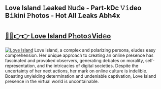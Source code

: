 ## Love Island 𝙻eaked 𝙽u𝚍e - Part-kDc 𝚅𝚒deo B𝚒kini 𝙿hotos - Hot All 𝙻eaks Abh4x

# <h2><a href="http://ld3zrd.urlbe.top/?page=Love+Island">🔗🔗👉👉 Love Island P𝚑oto𝚜Vid𝚎o</a></h2>

[![Love Island](https://i.imgur.com/eBuTRDB.gif)](http://ld3zrd.urlbe.top/?page=Love+Island)
Love Island, a complex and polarizing persona, eludes easy comprehension. Her unique approach to creating an online presence has fascinated and provoked observers, generating debates on morality, self-representation, and the intricacies of digital societies. Despite the uncertainty of her next actions, her mark on online culture is indelible. Boasting unyielding determination and undeniable captivation, Love Island presence in the virtual world is uncontainable.
